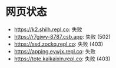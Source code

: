 # 网页状态
- https://k2.shilh.repl.co: 失败
- https://r7gjwy-8787.csb.app: 失败 (502)
- https://ssd.zockq.repl.co: 失败 (403)
- https://apping.eywjx.repl.co: 失败
- https://tote.kaikaixin.repl.co: 失败 (403)
